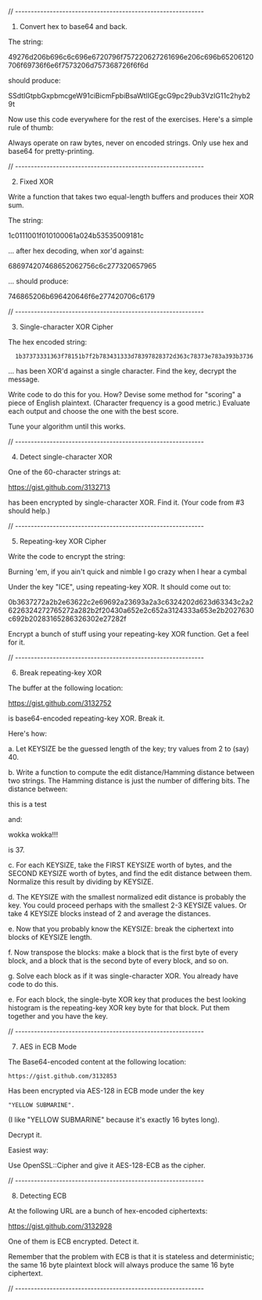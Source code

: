 // ------------------------------------------------------------

1. Convert hex to base64 and back.

The string:

  49276d206b696c6c696e6720796f757220627261696e206c696b65206120706f69736f6e6f7573206d757368726f6f6d

should produce:

  SSdtIGtpbGxpbmcgeW91ciBicmFpbiBsaWtlIGEgcG9pc29ub3VzIG11c2hyb29t

Now use this code everywhere for the rest of the exercises. Here's a
simple rule of thumb:

  Always operate on raw bytes, never on encoded strings. Only use hex
  and base64 for pretty-printing.

// ------------------------------------------------------------

2. Fixed XOR

Write a function that takes two equal-length buffers and produces
their XOR sum.

The string:

 1c0111001f010100061a024b53535009181c

... after hex decoding, when xor'd against:

 686974207468652062756c6c277320657965

... should produce:

 746865206b696420646f6e277420706c6179

// ------------------------------------------------------------

3. Single-character XOR Cipher

The hex encoded string:

      1b37373331363f78151b7f2b783431333d78397828372d363c78373e783a393b3736

... has been XOR'd against a single character. Find the key, decrypt
the message.

Write code to do this for you. How? Devise some method for "scoring" a
piece of English plaintext. (Character frequency is a good metric.)
Evaluate each output and choose the one with the best score.

Tune your algorithm until this works.

// ------------------------------------------------------------

4. Detect single-character XOR

One of the 60-character strings at:

  https://gist.github.com/3132713

has been encrypted by single-character XOR. Find it. (Your code from
#3 should help.)

// ------------------------------------------------------------

5. Repeating-key XOR Cipher

Write the code to encrypt the string:

  Burning 'em, if you ain't quick and nimble
  I go crazy when I hear a cymbal

Under the key "ICE", using repeating-key XOR. It should come out to:

  0b3637272a2b2e63622c2e69692a23693a2a3c6324202d623d63343c2a26226324272765272a282b2f20430a652e2c652a3124333a653e2b2027630c692b20283165286326302e27282f

Encrypt a bunch of stuff using your repeating-key XOR function. Get a
feel for it.

// ------------------------------------------------------------

6. Break repeating-key XOR

The buffer at the following location:

 https://gist.github.com/3132752

is base64-encoded repeating-key XOR. Break it.

Here's how:

a. Let KEYSIZE be the guessed length of the key; try values from 2 to
(say) 40.

b. Write a function to compute the edit distance/Hamming distance
between two strings. The Hamming distance is just the number of
differing bits. The distance between:

  this is a test

and:

  wokka wokka!!!

is 37.

c. For each KEYSIZE, take the FIRST KEYSIZE worth of bytes, and the
SECOND KEYSIZE worth of bytes, and find the edit distance between
them. Normalize this result by dividing by KEYSIZE.

d. The KEYSIZE with the smallest normalized edit distance is probably
the key. You could proceed perhaps with the smallest 2-3 KEYSIZE
values. Or take 4 KEYSIZE blocks instead of 2 and average the
distances.

e. Now that you probably know the KEYSIZE: break the ciphertext into
blocks of KEYSIZE length.

f. Now transpose the blocks: make a block that is the first byte of
every block, and a block that is the second byte of every block, and
so on.

g. Solve each block as if it was single-character XOR. You already
have code to do this.

e. For each block, the single-byte XOR key that produces the best
looking histogram is the repeating-key XOR key byte for that
block. Put them together and you have the key.

// ------------------------------------------------------------

7. AES in ECB Mode

The Base64-encoded content at the following location:

    https://gist.github.com/3132853

Has been encrypted via AES-128 in ECB mode under the key

    "YELLOW SUBMARINE".

(I like "YELLOW SUBMARINE" because it's exactly 16 bytes long).

Decrypt it.

Easiest way:

Use OpenSSL::Cipher and give it AES-128-ECB as the cipher.

// ------------------------------------------------------------

8. Detecting ECB

At the following URL are a bunch of hex-encoded ciphertexts:

   https://gist.github.com/3132928

One of them is ECB encrypted. Detect it.

Remember that the problem with ECB is that it is stateless and
deterministic; the same 16 byte plaintext block will always produce
the same 16 byte ciphertext.

// ------------------------------------------------------------
